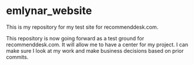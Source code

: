# emlynar_website
This is my repository for my test site for recommenddesk.com.

This repository is now going forward as a test ground for recommenddesk.com. It will allow me to have a center for my project. I can make sure I look at my work and make business decisions based on prior commits.
